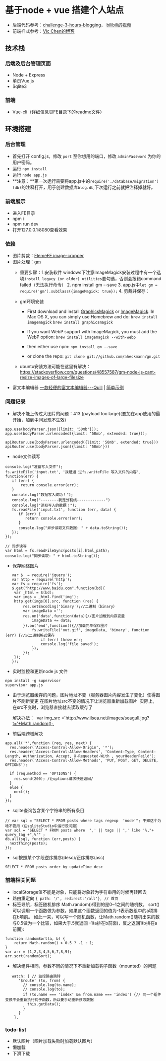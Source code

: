 # 基于node + vue 搭建个人站点

- 后端代码参考：[challenge-3-hours-blogging](https://github.com/junthehacker/challenge-3-hours-blogging)，
[bilibili的视频](https://www.bilibili.com/video/av18704783?from=search&seid=6901712256634222410)
- 前端样式参考：[Vic Chen的博客](http://www.vicchen.me/giveup_wordpress_and_rewrite_my_blog/)

## 技术栈
### 后端及后台管理页面
- Node + Express
- 单页Vue.js
- Sqlite3
### 前端
- Vue-cli（详细信息见FE目录下的readme文件）


## 环境搭建

### 后台管理
* 首先打开 config.js，修改 `port` 至你想用的端口，修改 `adminPassword` 为你的用户密码。
* 运行 `npm install`
* 运行 `node app.js`
* **注意：**第一次运行需要将app.js中的`require('./database/migration')(db)`的注释打开，用于创建数据库`blog.db`,下次运行之前就把注释掉就好。
### 前端展示
- 进入FE目录
- npm i
- npm run dev
- 打开127.0.0.1:8080查看效果

### 依赖
- 图片剪裁：[ElemeFE image-cropper](http://elemefe.github.io/image-cropper/)
- 图片处理：[gm](http://aheckmann.github.io/gm/docs.html)
  - 重要步骤：1.安装软件 windows下注意ImageMagick安装过程中有一个选项`install legacy (or older) utilities`要勾选，否则会报错command failed（无法执行命令）
    2. npm install gm --save
    3. app.js中`let gm = require('gm').subClass({imageMagick: true});`
    4. 剪裁并保存：
  - gm环境安装
    - First download and install [GraphicsMagick](http://www.graphicsmagick.org/) or [ImageMagick](http://www.imagemagick.org/).
    In Mac OS X, you can simply use Homebrew and do:
    `brew install imagemagick`
    `brew install graphicsmagick`

    - If you want WebP support with ImageMagick, you must add the WebP option:
    `brew install imagemagick --with-webp`

    - then either use npm:
    `npm install gm --save`

    - or clone the repo:
    `git clone git://github.com/aheckmann/gm.git`

  - ubuntu安装方法可能在这里有解决：https://stackoverflow.com/questions/48557587/gm-node-js-cant-resize-images-of-large-filesize
- 富文本编辑器 [一款轻便的富文本编辑器---Quill](https://quilljs.com) | [简单示例](https://blog.csdn.net/St_Sp_En/article/details/79103754)

### 问题记录

- 解决不能上传过大图片的问题：413 (payload too large)(要加在app使用的最开始，加到中间发现不生效)
```
app.use(bodyParser.json({limit: '50mb'}));
app.use(bodyParser.urlencoded({limit: '50mb', extended: true}));
```
```
apiRouter.use(bodyParser.urlencoded({limit: '50mb', extended: true}))
apiRouter.use(bodyParser.json({limit: '50mb'}))
```

- node文件读写
```
console.log("准备写入文件");
fs.writeFile('input.txt', '我是通 过fs.writeFile 写入文件的内容',  function(err) {
   if (err) {
       return console.error(err);
   }
   console.log("数据写入成功！");
   console.log("--------我是分割线-------------")
   console.log("读取写入的数据！");
   fs.readFile('input.txt', function (err, data) {
      if (err) {
         return console.error(err);
      }
      console.log("异步读取文件数据: " + data.toString());
   });
});
```
```
// 同步读写
var html = fs.readFileSync(posts[i].html_path);
console.log("同步读取: " + html.toString());
```

- 保存网络图片
```
   var $  = require('jquery');
   var http = require('http');
   var fs = require('fs');
   $.get("http://www.baidu.com",function(bd){
   	var _html = $(bd);
   	var imgs = _html.find('img');
   	http.get(imgs[0].src, function (res) {
   		res.setEncoding('binary');//二进制（binary）
   		var imageData ='';
   		res.on('data',function(data){//图片加载到内存变量
   			imageData += data;
   		}).on('end',function(){//加载完毕保存图片
   			fs.writeFile('out.gif', imageData, 'binary', function (err) {//以二进制格式保存
   				if (err) throw err;
   				console.log('file saved');
   			});
   		});
   	});
   });
```
- 实时监控和更新node js 文件
```
npm install -g supervisor
supervisor app.js
```

- 由于浏览器缓存的问题，图片地址不变（服务器图片内容发生了变化）使得图片不刷新变更
	在图片地址src不变的情况下让浏览器重新加载图片 
	实际上，在src不变时，浏览器直接就去读取缓存了 

	解决办法： 
	var img_src ='http://www.ilsea.net/images/seagull.jpg?t='+Math.random(); 

- 前后端跨域解决
```
app.all('*',function (req, res, next) {
  res.header('Access-Control-Allow-Origin', '*');
  res.header('Access-Control-Allow-Headers', 'Content-Type, Content-Length, Authorization, Accept, X-Requested-With , yourHeaderFeild');
  res.header('Access-Control-Allow-Methods', 'PUT, POST, GET, DELETE, OPTIONS');

  if (req.method == 'OPTIONS') {
    res.send(200); /让options请求快速返回/
  }
  else {
    next();
  }
});
```
- sqlite查询包含某个字符串的所有条目
```
// var sql = "SELECT * FROM posts where tags regexp  'node'"; 不知这个为啥不管用（在sqliteStudio中运行没问题）
var sql = "SELECT * FROM posts where  ',' || tags || ',' like '%,"+ query_tag +",%'" ;
db.all(sql, function (err,posts) {
  nextThing(posts);
});
```
- sql按照某个字段逆序排序(desc)/正序排序(asc)
```
SELECT * FROM posts order by updateTime desc
```

### 前端相关问题
- localStorage值不能是对象，只能将对象转为字符串用的时候再转回去
- 路由重定向
`{ path: '/', redirect:'/all'}, // 首页`
- 标签导航，标签随机排序
Math.random()得到的是0~1之间的随机数。
sort()可以调用一个函数做为参数，如果这个函数返回的值为-1表示数组中的a项排在b项前。
如此一来，可以写一个随机函数，让Math.random()随机出来的数与0.5做为一个比较，如果大于.5就返回 -1(a排在b前面)，反之返回1(b排在a前面):
```
function randomSort(a, b) {
    return Math.random() > 0.5 ? -1 : 1;
}
var arr = [1,2,3,4,5,6,7,8,9];
arr.sort(randomSort);
```
- 解决组件相同，参数不同的情况下不重新加载钩子函数（mounted）的问题
```
   watch: { // 监控路由跳转
      '$route' (to, from) {
        // console.log(to.name);
        // console.log(to);
        if (to.name === 'index' && from.name === 'index') {// 同一个组件变换不会重新执行钩子函数，所以要手动重新获取数据
          this.getData();
        }
      }
    },
```

### todo-list
- 默认图片（图片加载失败时加载默认图片）
- 懒加载
- 下滑下载
